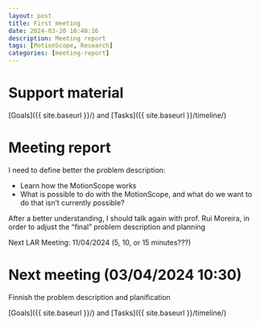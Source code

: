 ```yaml
---
layout: post
title: First meeting
date: 2024-03-20 16:40:16
description: Meeting report
tags: [MotionScope, Research]
categories: [meeting-report]
---
```


# Support material

[Goals]({{ site.baseurl }}/) and [Tasks]({{ site.baseurl }}/timeline/)

# Meeting report

I need to define better the problem description:

- Learn how the MotionScope works
- What is possible to do with the MotionScope, and what do we want to do that isn’t currently possible?

After a better understanding, I should talk again with prof. Rui Moreira, in order to adjust the “final” problem description and planning

Next LAR Meeting: 11/04/2024 (5, 10, or 15 minutes???)

# Next meeting (03/04/2024 10:30)

Finnish the problem description and planification

[Goals]({{ site.baseurl }}/) and [Tasks]({{ site.baseurl }}/timeline/)